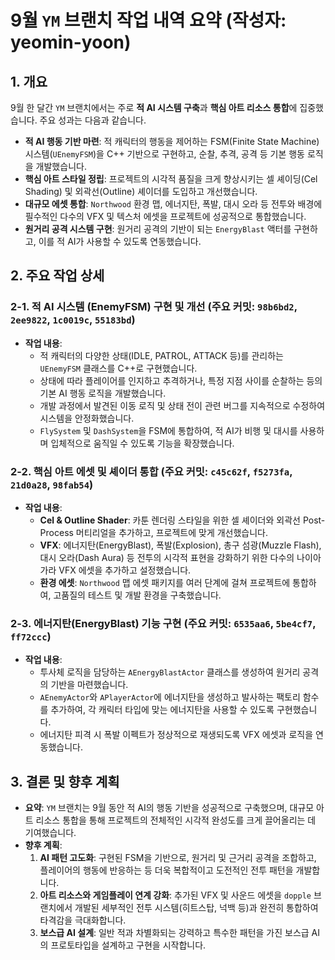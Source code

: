 # 9월 `YM` 브랜치 작업 내역 요약 (작성자: yeomin-yoon)

## 1. 개요

9월 한 달간 `YM` 브랜치에서는 주로 **적 AI 시스템 구축**과 **핵심 아트 리소스 통합**에 집중했습니다. 주요 성과는 다음과 같습니다.

- **적 AI 행동 기반 마련**: 적 캐릭터의 행동을 제어하는 FSM(Finite State Machine) 시스템(`UEnemyFSM`)을 C++ 기반으로 구현하고, 순찰, 추격, 공격 등 기본 행동 로직을 개발했습니다.
- **핵심 아트 스타일 정립**: 프로젝트의 시각적 품질을 크게 향상시키는 셀 셰이딩(Cel Shading) 및 외곽선(Outline) 셰이더를 도입하고 개선했습니다.
- **대규모 에셋 통합**: `Northwood` 환경 맵, 에너지탄, 폭발, 대시 오라 등 전투와 배경에 필수적인 다수의 VFX 및 텍스처 에셋을 프로젝트에 성공적으로 통합했습니다.
- **원거리 공격 시스템 구현**: 원거리 공격의 기반이 되는 `EnergyBlast` 액터를 구현하고, 이를 적 AI가 사용할 수 있도록 연동했습니다.

## 2. 주요 작업 상세

### 2-1. 적 AI 시스템 (EnemyFSM) 구현 및 개선 (주요 커밋: `98b6bd2`, `2ee9822`, `1c0019c`, `55183bd`)

- **작업 내용**:
  - 적 캐릭터의 다양한 상태(IDLE, PATROL, ATTACK 등)를 관리하는 `UEnemyFSM` 클래스를 C++로 구현했습니다.
  - 상태에 따라 플레이어를 인지하고 추격하거나, 특정 지점 사이를 순찰하는 등의 기본 AI 행동 로직을 개발했습니다.
  - 개발 과정에서 발견된 이동 로직 및 상태 전이 관련 버그를 지속적으로 수정하여 시스템을 안정화했습니다.
  - `FlySystem` 및 `DashSystem`을 FSM에 통합하여, 적 AI가 비행 및 대시를 사용하며 입체적으로 움직일 수 있도록 기능을 확장했습니다.

### 2-2. 핵심 아트 에셋 및 셰이더 통합 (주요 커밋: `c45c62f`, `f5273fa`, `21d0a28`, `98fab54`)

- **작업 내용**:
  - **Cel & Outline Shader**: 카툰 렌더링 스타일을 위한 셀 셰이더와 외곽선 Post-Process 머티리얼을 추가하고, 프로젝트에 맞게 개선했습니다.
  - **VFX**: 에너지탄(EnergyBlast), 폭발(Explosion), 총구 섬광(Muzzle Flash), 대시 오라(Dash Aura) 등 전투의 시각적 표현을 강화하기 위한 다수의 나이아가라 VFX 에셋을 추가하고 설정했습니다.
  - **환경 에셋**: `Northwood` 맵 에셋 패키지를 여러 단계에 걸쳐 프로젝트에 통합하여, 고품질의 테스트 및 개발 환경을 구축했습니다.

### 2-3. 에너지탄(EnergyBlast) 기능 구현 (주요 커밋: `6535aa6`, `5be4cf7`, `ff72ccc`)

- **작업 내용**:
  - 투사체 로직을 담당하는 `AEnergyBlastActor` 클래스를 생성하여 원거리 공격의 기반을 마련했습니다.
  - `AEnemyActor`와 `APlayerActor`에 에너지탄을 생성하고 발사하는 팩토리 함수를 추가하여, 각 캐릭터 타입에 맞는 에너지탄을 사용할 수 있도록 구현했습니다.
  - 에너지탄 피격 시 폭발 이펙트가 정상적으로 재생되도록 VFX 에셋과 로직을 연동했습니다.

## 3. 결론 및 향후 계획

- **요약**: `YM` 브랜치는 9월 동안 적 AI의 행동 기반을 성공적으로 구축했으며, 대규모 아트 리소스 통합을 통해 프로젝트의 전체적인 시각적 완성도를 크게 끌어올리는 데 기여했습니다.
- **향후 계획**:
  1. **AI 패턴 고도화**: 구현된 FSM을 기반으로, 원거리 및 근거리 공격을 조합하고, 플레이어의 행동에 반응하는 등 더욱 복합적이고 도전적인 전투 패턴을 개발합니다.
  2. **아트 리소스와 게임플레이 연계 강화**: 추가된 VFX 및 사운드 에셋을 `dopple` 브랜치에서 개발된 세부적인 전투 시스템(히트스탑, 넉백 등)과 완전히 통합하여 타격감을 극대화합니다.
  3. **보스급 AI 설계**: 일반 적과 차별화되는 강력하고 특수한 패턴을 가진 보스급 AI의 프로토타입을 설계하고 구현을 시작합니다.
